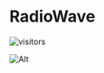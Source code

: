 # RadioWave
 ![visitors](https://visitor-badge.laobi.icu/badge?page_id=OneDroid.RadioWave)

![Alt](https://repobeats.axiom.co/api/embed/0ed4b95566c02078f950078ddc20956855283d18.svg "RadioWave")
